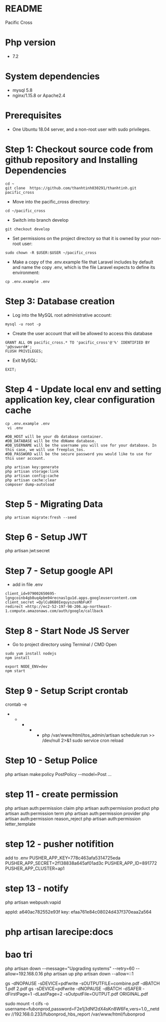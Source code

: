 # README
Pacific Cross

# Php version
* 7.2

# System dependencies

* mysql 5.8
* nginx/1.15.8  or Apache2.4

# Prerequisites
* One Ubuntu 18.04 server, and a non-root user with sudo privileges.

# Step 1: Checkout source code from github repository and Installing Dependencies
```
cd ~
git clone  https://github.com/thanhtinh030291/thanhtinh.git  pacific_cross
```

* Move into the pacific_cross directory:
```
cd ~/pacific_cross
```

* Switch into branch develop
```
git checkout develop
```

* Set permissions on the project directory so that it is owned by your non-root user:
```
sudo chown -R $USER:$USER ~/pacific_cross
```

* Make a copy of the .env.example file that Laravel includes by default and name the copy .env, which is the file Laravel expects to define its environment:
```
cp .env.example .env
```

# Step 3: Database creation

* Log into the MySQL root administrative account:
```
mysql -u root -p
```

* Create the user account that will be allowed to access this database
```
GRANT ALL ON pacific_cross.* TO 'pacific_cross'@'%' IDENTIFIED BY 'p@ssword#';
FLUSH PRIVILEGES;
```

* Exit MySQL:
```
EXIT;
```


# Step 4 - Update local env and setting application key, clear configuration cache
```
cp .env.example .env
 vi .env
```
```
#DB_HOST will be your db database container.
#DB_DATABASE will be the dbName database.
#DB_USERNAME will be the username you will use for your database. In this case, we will use freeplus_tos.
#DB_PASSWORD will be the secure password you would like to use for this user account.
```

```
php artisan key:generate
php artisan storage:link
php artisan config:cache
php artisan cache:clear
composer dump-autoload
```

# Step 5 -  Migrating Data
```
php artisan migrate:fresh --seed
```
# Step 6 -  Setup JWT
php artisan jwt:secret

# Step 7 -  Setup google API
* add in file .env
```
client_id=979002650695-lgngcoinb4gb8uq4pbm94recnaslgu1d.apps.googleusercontent.com
client_secret =QylCuB6B0IequyszusNbFuKY
redirect =http://ec2-52-197-98-206.ap-northeast-1.compute.amazonaws.com/auth/google/callback

```
# Step 8  -  Start Node JS Server
* Go to project directory using Terminal / CMD Open 
```
sudo yum install nodejs
npm install

export NODE_ENV=dev
npm start

```
# Step 9 -  Setup Script crontab
crontab -e
 * * * * * php /var/www/html/tos_admin/artisan schedule:run >> /dev/null 2>&1
 sudo service cron reload

# Step 10 - Setup Police 
php artisan make:policy PostPolicy --model=Post
...

# step 11 - create permission 
php artisan auth:permission claim
php artisan auth:permission product
php artisan auth:permission term
php artisan auth:permission provider
php artisan auth:permission reason_reject
php artisan auth:permission letter_template 


# step 12 - pusher notifition
add to .env
PUSHER_APP_KEY=778c463afa5314725eda
PUSHER_APP_SECRET=2f138838a645af01ad3c
PUSHER_APP_ID=891772
PUSHER_APP_CLUSTER=ap1

# step 13 - notify
php artisan webpush:vapid 

appId: a640ac782552e93f
key: efaa761e84c08024d437f370eaa2a564

# php artisan larecipe:docs


# bao tri
php artisan down --message="Upgrading systems" --retry=60  --allow=192.168.0.16
php artisan up 
php artisan down --allow=::1 

gs -dNOPAUSE -sDEVICE=pdfwrite -sOUTPUTFILE=combine.pdf -dBATCH 1.pdf 2.pdf
gs -sDEVICE=pdfwrite -dNOPAUSE -dBATCH -dSAFER -dFirstPage=1 -dLastPage=2 -sOutputFile=OUTPUT.pdf ORIGINAL.pdf

sudo mount -t cifs -o username=fubonprod,password=F2e1j3dNf2dX4sKn8W6Fe,vers=1.0,_netdev //192.168.0.233/fubonprod_hbs_report /var/www/html/fubonprod

